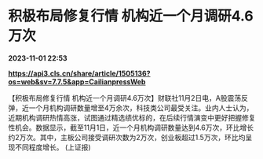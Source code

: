 # 积极布局修复行情 机构近一个月调研4.6万次

**2023-11-01 22:53**

**https://api3.cls.cn/share/article/1505136?os=web&sv=7.7.5&app=CailianpressWeb**

【积极布局修复行情 机构近一个月调研4.6万次】财联社11月2日电，A股震荡反弹，近一个月机构调研数量增至4万余次，科技类公司最受关注。业内人士认为，近期机构调研热情高涨，试图通过精选绩优标的，在后续行情演变中更好把握修复性机会。数据显示，截至11月1日，近一个月机构调研数量达到4.6万次，环比增长约2万次。其中，主板公司接受调研次数为2万次，创业板超过1.5万次，环比均呈现不同程度增长。 (上证报)